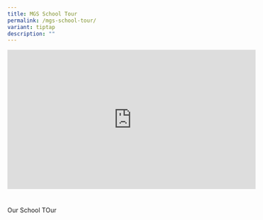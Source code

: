 ```yaml
---
title: MGS School Tour
permalink: /mgs-school-tour/
variant: tiptap
description: ""
---
```

<div class="iframe-wrapper">
<iframe height="315" width="560" allowfullscreen="true" frameborder="0" src="https://www.youtube.com/embed/Zl0eirnY4DM?si=r-J9OGdQG4V5KJCr"></iframe>
</div>
<h1></h1>
<p>Our School TOur</p>